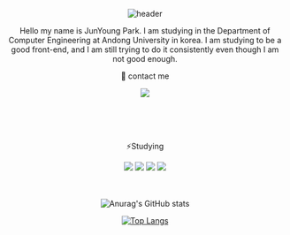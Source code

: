 <div align="center">
  
  ![header](https://capsule-render.vercel.app/api?type=rect&color=000000&height=150&section=header&text=🌱Welcome🌱&fontColor=ffffff&fontSize=70&animation=fadeIn&fontAlignY=55)


  Hello my name is JunYoung Park. I am studying in the Department of Computer Engineering at Andong University in korea. I am studying to be a good front-end, and I am still trying to do it consistently even though I am not good enough.



  :iphone: contact me
  <br>

  <a href="https://www.instagram.com/morednaerom/"><img src="https://img.shields.io/badge/Instagram-E4405F?style=flat-square&logo=Instagram&logoColor=white&link=https://www.instagram.com/morednaerom"/>
  </a>
  
  <br>
  <br>
  <br>

⚡Studying
  <br>
  
  <img src="https://img.shields.io/badge/Android-3DDC84?style=flat-square&logo=Android&logoColor=white"/>  <img src="https://img.shields.io/badge/HTML5-E34F26?style=flat-square&logo=HTML5&logoColor=white"/> <img src="https://img.shields.io/badge/JavaScript-F7DF1E?style=flat-square&logo=JavaScript&logoColor=red"/> <img src="https://img.shields.io/badge/Dart-0175C2?style=flat-square&logo=Dart&logoColor=white"/>
  <br>
  <br>
  <br>
  
  ![Anurag's GitHub stats](https://github-readme-stats.vercel.app/api?username=notenoughnowjy&show_icons=true&bg_color=FFFFFF)
  
  [![Top Langs](https://github-readme-stats.vercel.app/api/top-langs/?username=anuraghazra&langs_count=8)](https://github.com/anuraghazra/github-readme-stats)
  
  
</div>


<!--
**notenoughnowjy/notenoughnowjy** is a ✨ _special_ ✨ repository because its `README.md` (this file) appears on your GitHub profile.

Here are some ideas to get you started:

- 🔭 I’m currently working on ...
- 🌱 I’m currently learning ...
- 👯 I’m looking to collaborate on ...
- 🤔 I’m looking for help with ...
- 💬 Ask me about ...
- 📫 How to reach me: ...
- 😄 Pronouns: ...
- ⚡ Fun fact: ...
-->
